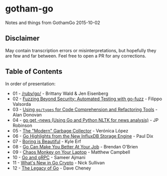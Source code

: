 # gotham-go
Notes and things from GothamGo 2015-10-02

## Disclaimer

May contain transcription errors or misinterpretations, but hopefully they are few and far between. Feel free to open a PR for any corrections.

## Table of Contents

In order of presentation:

* 01 - [/ruby/go/](01_brittany_wald_jen_eisenberg.md) - Brittany Wald & Jen Eisenberg
* 02 - [Fuzzing Beyond Security: Automated Testing with go-fuzz](02_filippo_valsorda.md) - Filippo Valsorda
* 03 - [Using `go/types` for Code Comprehension and Refactoring Tools](03_alan_donovan.md) - Alan Donovan
* 04 - [go get -news (Using Go and Python NLTK for news analysis)](04_jp_robinson.md) - JP Robinson
* 05 - [The "Modern" Garbage Collector](05_veronica_lopez.md) - Verónica López
* 06 - [Go Highlights from the New InfluxDB Storage Engine](06_paul_dix.md) - Paul Dix
* 07 - [Boring is Beautiful](07_kyle_erf.md) - Kyle Erf
* 08 - [Go Can Make You Better At Your Job](08_brendan_obrien.md) - Brendan O'Brien
* 09 - [Chaos Monkey on Your Laptop](09_matthew_campbell.md) - Matthew Campbell
* 10 - [Go and gRPC](10_sameer_ajmani.md) - Sameer Ajmani
* 11 - [What's New in Go Crypto](11_nick_sullivan.md) - Nick Sullivan
* 12 - [The Legacy of Go](12_dave_cheney.md) - Dave Cheney
